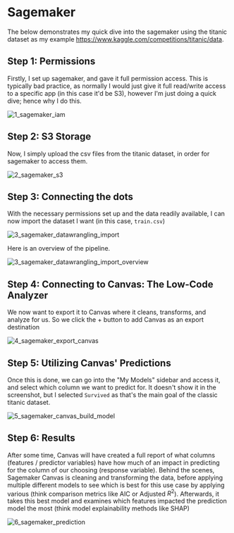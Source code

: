 # Sagemaker

The below demonstrates my quick dive into the sagemaker using the titanic dataset as my example https://www.kaggle.com/competitions/titanic/data.

## Step 1: Permissions
Firstly, I set up sagemaker, and gave it full permission access. This is typically bad practice, as normally I would just give it full read/write access to a specific app (in this case it'd be S3), however I'm just doing a quick dive; hence why I do this.

![1_sagemaker_iam](https://github.com/user-attachments/assets/0c2d88ca-966d-485b-8443-0c88d719f5c7)

## Step 2: S3 Storage
Now, I simply upload the csv files from the titanic dataset, in order for sagemaker to access them.

![2_sagemaker_s3](https://github.com/user-attachments/assets/5095ea35-7240-4b4c-bbb7-3035eaff32de)

## Step 3: Connecting the dots
With the necessary permissions set up and the data readily available, I can now import the dataset I want (in this case, `train.csv`)

![3_sagemaker_datawrangling_import](https://github.com/user-attachments/assets/e3f21738-3b1a-47c1-a78d-e3f75540749f)

Here is an overview of the pipeline.

![3_sagemaker_datawrangling_import_overview](https://github.com/user-attachments/assets/7f8b9fee-a108-4bee-9eef-166f695e0f49)

## Step 4: Connecting to Canvas: The Low-Code Analyzer

We now want to export it to Canvas where it cleans, transforms, and analyze for us.
So we click the + button to add Canvas as an export destination

![4_sagemaker_export_canvas](https://github.com/user-attachments/assets/9a3f1d2f-6e98-46ca-85c1-041ac507866e)

## Step 5: Utilizing Canvas' Predictions

Once this is done, we can go into the "My Models" sidebar and access it, and select which column we want to predict for.
It doesn't show it in the screenshot, but I selected `Survived` as that's the main goal of the classic titanic dataset.

![5_sagemaker_canvas_build_model](https://github.com/user-attachments/assets/c1f61a79-65d3-4c90-891b-04c5755e1dcd)

## Step 6: Results

After some time, Canvas will have created a full report of what columns (features / predictor variables) have how much of an impact in predicting for the column of our choosing (response variable).
Behind the scenes, Sagemaker Canvas is cleaning and transforming the data, before applying multiple different models to see which is best for this use case by applying various (think comparison metrics like AIC or Adjusted $R^2$).
Afterwards, it takes this best model and examines which features impacted the prediction model the most (think model explainability methods like SHAP)

![6_sagemaker_prediction](https://github.com/user-attachments/assets/604c8ec4-cd68-4f10-b7a4-d6b111bc463f)


